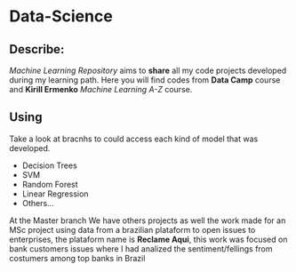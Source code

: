 # Data-Science

## Describe:
_Machine Learning Repository_ aims to **share** all my code projects developed during my learning path.
Here you will find codes from **Data Camp** course and **Kirill Ermenko** _Machine Learning A-Z_ course.


## Using

Take a look at bracnhs to could access each kind of model that was developed.
  - Decision Trees
  - SVM
  - Random Forest
  - Linear Regression
  - Others...
  
 At the Master branch We have others projects as well the work made for an MSc project using data from a brazilian plataform to open issues to enterprises, the plataform name is **Reclame Aqui**, this work was focused on bank customers issues where I had analized the sentiment/fellings from costumers among top banks in Brazil


